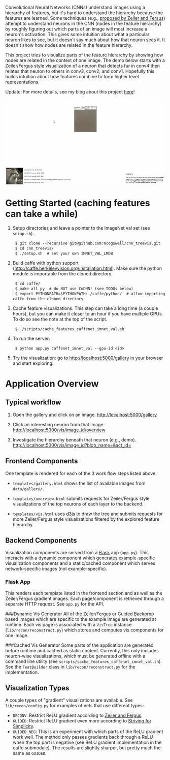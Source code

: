 Convolutional Neural Networks (CNNs) understand images using a hierarchy of features, but
it's hard to understand the hierarchy because the features are learned. Some techniques
(e.g., [proposed by Zeiler and Fersus](http://arxiv.org/abs/1311.2901)) attempt to understand
neurons in the CNN (nodes in the feature hierarchy) by roughly figuring out which parts of an image
will most increase a neuron's activation. This gives some intuition about what a particular neuron
likes to see, but it doesn't say much about how that neuron sees it. It doesn't show how nodes
are related in the feature hierarchy.

This project tries to visualize parts of the feature hierarchy by showing how nodes are related
in the context of one image. The demo below starts with a Zeiler/Fergus style visualization
of a neuron that detects fur in conv4 then relates that neuron to others in conv3, conv2, and conv1.
Hopefully this builds intuition about how features combine to form higher level representations.

Update: For more details, see my blog about this project [here](http://mcogswell.io/why_cat_2/)!

![Demo: How does a CNN see fur?](cnn_treevis_demo.gif)


Getting Started (caching features can take a while)
===

1. Setup directories and leave a pointer to the ImageNet val set (see `setup.sh`).

        $ git clone --recursive git@github.com:mcogswell/cnn_treevis.git
        $ cd cnn_treevis/
        $ ./setup.sh  # set your own IMNET_VAL_LMDB

2. Build caffe with python support (http://caffe.berkeleyvision.org/installation.html).
   Make sure the python module is importable from the cloned directory.

        $ cd caffe/
        $ make all py  # do NOT use CuDNN! (see TODOs below)
        $ export PYTHONPATH=$PYTHONPATH:./caffe/python/  # allow importing caffe from the cloned directory

3. Cache feature visualizations. This step can take a long
   time (a couple hours), but you can make it closer to an hour
   if you have multiple GPUs. To do so see the note at the
   top of the script.

        $ ./scripts/cache_features_caffenet_imnet_val.sh

4. To run the server:

        $ python app.py caffenet_imnet_val --gpu-id <id>

5. Try the visualization: go to [http://localhost:5000/gallery](http://localhost:5000/gallery) in your browser and start exploring.


Application Overview
===

Typical workflow
---

1. Open the gallery and click on an image. [http://localhost:5000/gallery](http://localhost:5000/gallery)

2. Click an interesting neuron from that image. [http://localhost:5000/vis/image_id/overview](http://localhost:5000/vis/image_idoverview)

3. Investigate the hierarchy beneath that neuron (e.g., demo). [http://localhost:5000/vis/image_id?blob_name=&act_id=](http://localhost:5000/vis/image_id?blob_name=&act_id=)

Frontend Components
---

One template is rendered for each of the 3 work flow steps listed above.

* `templates/gallery.html` shows the list of available images from `data/gallery/`.

* `templates/overview.html` submits requests for Zeiler/Fergus style visualizations of
  the top neurons of each layer to the backend.

* `templates/vis.html` uses [d3js](http://d3js.org/) to draw the tree and submits requests for
  more Zeiler/Fergus style visualizations filtered by the explored feature hierarchy.

Backend Components
---

Visualization components are served from a [Flask](http://flask.pocoo.org/) app (`app.py`).
This interacts with a dynamic component which generates example-specific
visualization components and a static/cached component which serves network-specific
images (not example-specific).

### Flask App
This renders each template listed in the frontend section and as well as the Zeiler/Fergus gradient images.
Each page/component is retrieved through a separate HTTP request.
See `app.py` for the API.

###Dynamic Vis Generator
All of the Zeiler/Fergus or Guided Backprop based images which are specific to the
example image are generated at runtime. Each vis page is associated with a `VisTree`
instance (`lib/recon/reconstruct.py`) which stores and computes vis components for one image.

###Cached Vis Generator
Some parts of the application are generated before runtime and cached
as static content. Currently, this only includes neuron-wise visualizations,
which must be generated offline with a command line utility (see `scripts/cache_features_caffenet_imnet_val.sh`).
See the `FeatBuilder` class in `lib/recon/reconstruct.py` for the implementation.

Visualization Types
---

A couple types of "gradient" visualizations are available. See `lib/recon/config.py`
for examples of nets that use different types:

* `DECONV`: Restrict ReLU gradient according to [Zeiler and Fergus](http://arxiv.org/abs/1311.2901).
* `GUIDED`: Restrict ReLU gradient even more according to [Striving for Simplicity](http://arxiv.org/abs/1412.6806).
* `GUIDED_NEG`: This is an experiment with which parts of the ReLU gradient work well.
    The method only passes gradients back through a ReLU when the top part is negative
    (see ReLU gradient implementation in the caffe submodule).
    The results are slightly sharper, but pretty much the same as `GUIDED`.
